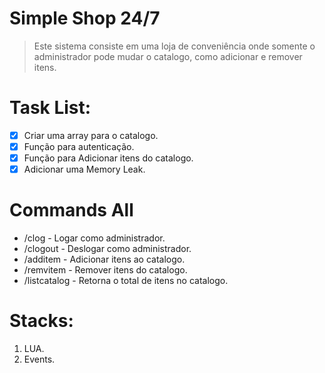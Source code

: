 # Simple Shop 24/7

> Este sistema consiste em uma loja de conveniência onde somente o administrador
pode mudar o catalogo, como adicionar e remover itens.

# Task List:
- [X] Criar uma array para o catalogo.
- [X] Função para autenticação.
- [X] Função para Adicionar itens do catalogo.
- [X] Adicionar uma Memory Leak.

# Commands All
- /clog - Logar como administrador.
- /clogout - Deslogar como administrador.
- /additem - Adicionar itens ao catalogo.
- /remvitem - Remover itens do catalogo.
- /listcatalog - Retorna o total de itens no catalogo.

# Stacks:
1. LUA.
2. Events.
